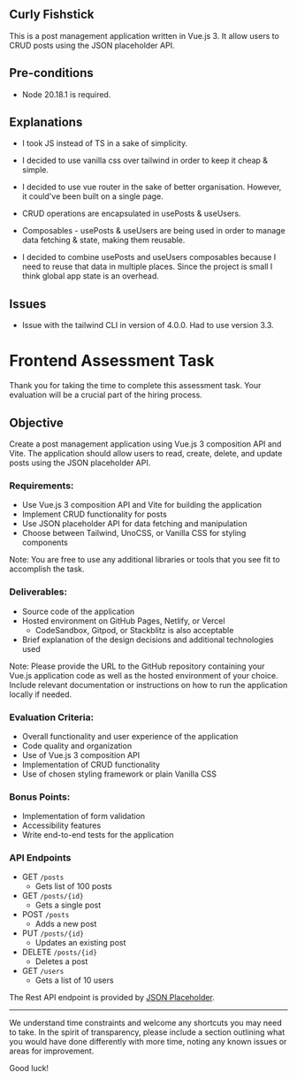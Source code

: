## Curly Fishstick

This is a post management application written in Vue.js 3. It allow users to CRUD posts using the JSON placeholder API.

## Pre-conditions

- Node 20.18.1 is required.

## Explanations

- I took JS instead of TS in a sake of simplicity.

- I decided to use vanilla css over tailwind in order to keep it cheap & simple.

- I decided to use vue router in the sake of better organisation. However, it could've been built on a single page.

- CRUD operations are encapsulated in usePosts & useUsers.

- Composables - usePosts & useUsers are being used in order to manage data fetching & state, making them reusable.

- I decided to combine usePosts and useUsers composables because I need to reuse that data in multiple places. Since the project is small I think global app state is an overhead.

## Issues

- Issue with the tailwind CLI in version of 4.0.0. Had to use version 3.3.


# Frontend Assessment Task

Thank you for taking the time to complete this assessment task. Your evaluation will be a crucial part of the hiring process.

## Objective

Create a post management application using Vue.js 3 composition API and Vite. The application should allow users to read, create, delete, and update posts using the JSON placeholder API.

### Requirements:

- Use Vue.js 3 composition API and Vite for building the application
- Implement CRUD functionality for posts
- Use JSON placeholder API for data fetching and manipulation
- Choose between Tailwind, UnoCSS, or Vanilla CSS for styling components

Note: You are free to use any additional libraries or tools that you see fit to accomplish the task.

### Deliverables:

- Source code of the application
- Hosted environment on GitHub Pages, Netlify, or Vercel
    - CodeSandbox, Gitpod, or Stackblitz is also acceptable
- Brief explanation of the design decisions and additional technologies used

Note: Please provide the URL to the GitHub repository containing your Vue.js application code as well as the hosted environment of your choice. Include relevant documentation or instructions on how to run the application locally if needed.

### Evaluation Criteria:

- Overall functionality and user experience of the application
- Code quality and organization
- Use of Vue.js 3 composition API
- Implementation of CRUD functionality
- Use of chosen styling framework or plain Vanilla CSS

### Bonus Points:

- Implementation of form validation
- Accessibility features
- Write end-to-end tests for the application

### API Endpoints

* GET `/posts`
	* Gets list of 100 posts
* GET `/posts/{id}`
	*  Gets a single post
* POST `/posts`
	* Adds a new post
* PUT `/posts/{id}`
	* Updates an existing post
* DELETE `/posts/{id}`
	* Deletes a post
* GET `/users`
	* Gets a list of 10 users 	

The Rest API endpoint is provided by [JSON Placeholder](https://jsonplaceholder.typicode.com/).

---

We understand time constraints and welcome any shortcuts you may need to take. In the spirit of transparency, please include a section outlining what you would have done differently with more time, noting any known issues or areas for improvement.

Good luck!